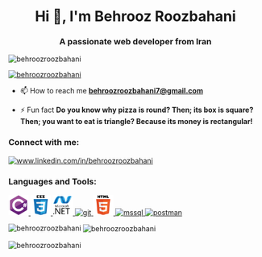 <h1 align="center">Hi 👋, I'm Behrooz Roozbahani</h1>
<h3 align="center">A passionate web developer from Iran</h3>

<p align="left"> <img src="https://komarev.com/ghpvc/?username=behroozroozbahani&label=Profile%20views&color=0e75b6&style=flat" alt="behroozroozbahani" /> </p>

<p align="left"> <a href="https://github.com/ryo-ma/github-profile-trophy"><img src="https://github-profile-trophy.vercel.app/?username=behroozroozbahani" alt="behroozroozbahani" /></a> </p>

- 📫 How to reach me **behroozroozbahani7@gmail.com**

- ⚡ Fun fact **Do you know why pizza is round? Then; its box is square? Then; you want to eat is triangle? Because its money is rectangular!**

<h3 align="left">Connect with me:</h3>
<p align="left">
<a href="https://linkedin.com/in/www.linkedin.com/in/behroozroozbahani" target="blank"><img align="center" src="https://raw.githubusercontent.com/rahuldkjain/github-profile-readme-generator/master/src/images/icons/Social/linked-in-alt.svg" alt="www.linkedin.com/in/behroozroozbahani" height="30" width="40" /></a>
</p>

<h3 align="left">Languages and Tools:</h3>
<p align="left"> <a href="https://www.w3schools.com/cs/" target="_blank" rel="noreferrer"> <img src="https://raw.githubusercontent.com/devicons/devicon/master/icons/csharp/csharp-original.svg" alt="csharp" width="40" height="40"/> </a> <a href="https://www.w3schools.com/css/" target="_blank" rel="noreferrer"> <img src="https://raw.githubusercontent.com/devicons/devicon/master/icons/css3/css3-original-wordmark.svg" alt="css3" width="40" height="40"/> </a> <a href="https://dotnet.microsoft.com/" target="_blank" rel="noreferrer"> <img src="https://raw.githubusercontent.com/devicons/devicon/master/icons/dot-net/dot-net-original-wordmark.svg" alt="dotnet" width="40" height="40"/> </a> <a href="https://git-scm.com/" target="_blank" rel="noreferrer"> <img src="https://www.vectorlogo.zone/logos/git-scm/git-scm-icon.svg" alt="git" width="40" height="40"/> </a> <a href="https://www.w3.org/html/" target="_blank" rel="noreferrer"> <img src="https://raw.githubusercontent.com/devicons/devicon/master/icons/html5/html5-original-wordmark.svg" alt="html5" width="40" height="40"/> </a> <a href="https://www.microsoft.com/en-us/sql-server" target="_blank" rel="noreferrer"> <img src="https://www.svgrepo.com/show/303229/microsoft-sql-server-logo.svg" alt="mssql" width="40" height="40"/> </a> <a href="https://postman.com" target="_blank" rel="noreferrer"> <img src="https://www.vectorlogo.zone/logos/getpostman/getpostman-icon.svg" alt="postman" width="40" height="40"/> </a> </p>

<p><img align="left" src="https://github-readme-stats.vercel.app/api/top-langs?username=behroozroozbahani&show_icons=true&locale=en&layout=compact" alt="behroozroozbahani" /></p>

<p>&nbsp;<img align="center" src="https://github-readme-stats.vercel.app/api?username=behroozroozbahani&show_icons=true&locale=en" alt="behroozroozbahani" /></p>

<p><img align="center" src="https://github-readme-streak-stats.herokuapp.com/?user=behroozroozbahani&" alt="behroozroozbahani" /></p>
